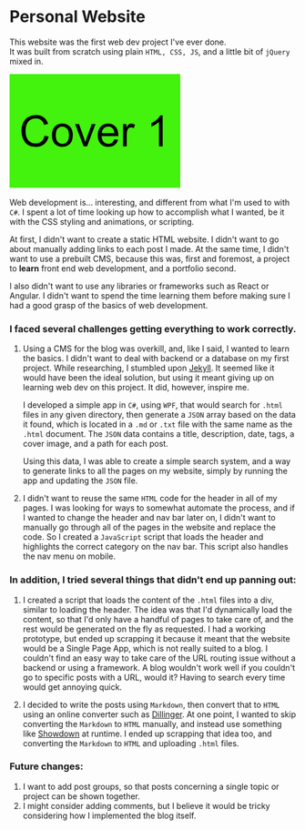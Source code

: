 [comment]: # (*.desc*Creating my personal website*.desc*)
[comment]: # (*.tags*website, webdev, frontend, js, finished-project*.tags*)
[comment]: # (*.title*Personal Website*.title*)
[comment]: # (*.date*3-3-2019*.date*)


# Personal Website

This website was the first web dev project I've ever done.  
It was built from scratch using plain `HTML, CSS, JS`, and a little bit of `jQuery` mixed in.

![Cover Image](Website_Assets/coverImg.png)

Web development is... interesting, and different from what I'm used to with `C#`. I spent a lot of time looking up how to accomplish what I wanted, be it with the CSS styling and animations, or scripting.

At first, I didn't want to create a static HTML website. I didn't want to go about manually adding links to each post I made. At the same time, I didn't want to use a prebuilt CMS, because this was, first and foremost, a project to **learn** front end web development, and a portfolio second.

I also didn't want to use any libraries or frameworks such as React or Angular. I didn't want to spend the time learning them before making sure I had a good grasp of the basics of web development.

### I faced several challenges getting everything to work correctly.

1. Using a CMS for the blog was overkill, and, like I said, I wanted to learn the basics. I didn't want to deal with backend or a database on my first project. While researching, I stumbled upon [Jekyll](https://jekyllrb.com/). It seemed like it would have been the ideal solution, but using it meant giving up on learning web dev on this project. It did, however, inspire me.

    I developed a simple app in `C#`, using `WPF`, that would search for `.html` files in any given directory, then generate a `JSON` array based on the data it found, which is located in a `.md` or `.txt` file with the same name as the `.html` document. The `JSON` data contains a title, description, date, tags, a cover image, and a path for each post.

    Using this data, I was able to create a simple search system, and a way to generate links to all the pages on my website, simply by running the app and updating the `JSON` file.

2. I didn't want to reuse the same `HTML` code for the header in all of my pages. I was looking for ways to somewhat automate the process, and if I wanted to change the header and nav bar later on, I didn't want to manually go through all of the pages in the website and replace the code. So I created a `JavaScript` script that loads the header and highlights the correct category on the nav bar. This script also handles the nav menu on mobile.

### In addition, I tried several things that didn't end up panning out:

   1. I created a script that loads the content of the `.html` files into a div, similar to loading the header. The idea was that I'd dynamically load the content, so that I'd only have a handful of pages to take care of, and the rest would be generated on the fly as requested. I had a working prototype, but ended up scrapping it because it meant that the website would be a Single Page App, which is not really suited to a blog. I couldn't find an easy way to take care of the URL routing issue without a backend or using a framework. A blog wouldn't work well if you couldn't go to specific posts with a URL, would it? Having to search every time would get annoying quick.

   2. I decided to write the posts using `Markdown`, then convert that to `HTML` using an online converter such as [Dillinger]([https://link](https://dillinger.io/)). At one point, I wanted to skip converting the `Markdown` to `HTML` manually, and instead use something like [Showdown]([https://link](http://showdownjs.com/)) at runtime. I ended up scrapping that idea too, and converting the `Markdown` to `HTML` and uploading `.html` files.

### Future changes:

1. I want to add post groups, so that posts concerning a single topic or project can be shown together.
2. I might consider adding comments, but I believe it would be tricky considering how I implemented the blog itself.
